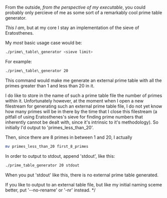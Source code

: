 From the outside, _from the perspective of my executable_, you could probably only percieve of me as some sort of a remarkably cool prime table generator.

_This I am_, but at my core I stay an implementation of the sieve of Eratosthenes.

My _most_ basic usage case would be:
```bash
./prime\_table\_generator <sieve limit>
```

For example:
```bash
./prime\_table\_generator 20
```

This command would make me generate an external prime table with all the primes greater than 1 and less than 20 in it.

I do like to store in the name of such a prime table file the number of primes within it.
Unfortunately however, at the moment when I open a new filestream for generating such an external prime table file, I do not yet know how many primes will be in there by the time that I close this filestream (a pitfall of using Eratosthenes's sieve for finding prime numbers that inherently cannot be dealt with, since it's intrinsic to it's methodology). So initially I'd output to 'primes\_less\_than\_20'.

Then, since there are 8 primes in between 1 and 20, I actually
```bash
mv primes_less_than_20 first_8_primes
```
In order to output to stdout, append 'stdout', like this:
```bash
./prime_table_generator 20 stdout
```

When you put 'stdout' like this, there is no external prime table generated.

If you like to output to an external table file, but like my initial naming sceme better, put '--no-rename' or '-nr' instead. */
